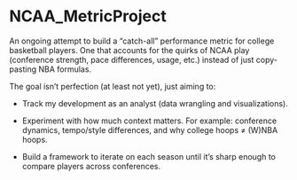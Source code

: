 # NCAA_MetricProject
An ongoing attempt to build a “catch-all” performance metric for college basketball players. One that accounts for the quirks of NCAA play (conference strength, pace differences, usage, etc.) instead of just copy-pasting NBA formulas. 

The goal isn’t perfection (at least not yet), just aiming to:

- Track my development as an analyst (data wrangling and visualizations).

- Experiment with how much context matters. For example: conference dynamics, tempo/style differences, and why college hoops ≠ (W)NBA hoops.

- Build a framework to iterate on each season until it’s sharp enough to compare players across conferences.

